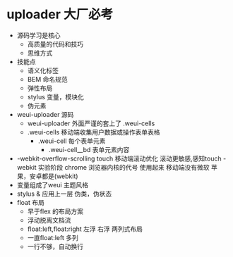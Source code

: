 # uploader 大厂必考

- 源码学习是核心
  - 高质量的代码和技巧
  - 思维方式
- 技能点
  - 语义化标签
  - BEM 命名规范
  - 弹性布局
  - stylus 变量，模块化
  - 伪元素
- weui-uploader 源码
  - weui-uploader 外面严谨的套上了 .weui-cells
  - .weui-cells 移动端收集用户数据或操作表单表格
    - .weui-cell 每个表单元素
      - .weui-cell__bd 表单元素内容
- -webkit-overflow-scrolling touch 移动端滚动优化
  滚动更敏感,感知touch
  -webkit 实验阶段
    chrome 浏览器内核的代号 使用起来
    移动端没有微软 苹果，安卓都是(webkit)
- 变量组成了weui 主题风格
- stylus & 应用上一层 伪类，伪状态
- float 布局
  - 早于flex 的布局方案
  - 浮动脱离文档流
  - float:left,float:right 左浮 右浮 两列式布局
  - 一直float:left 多列
  - 一行不够，自动换行
  